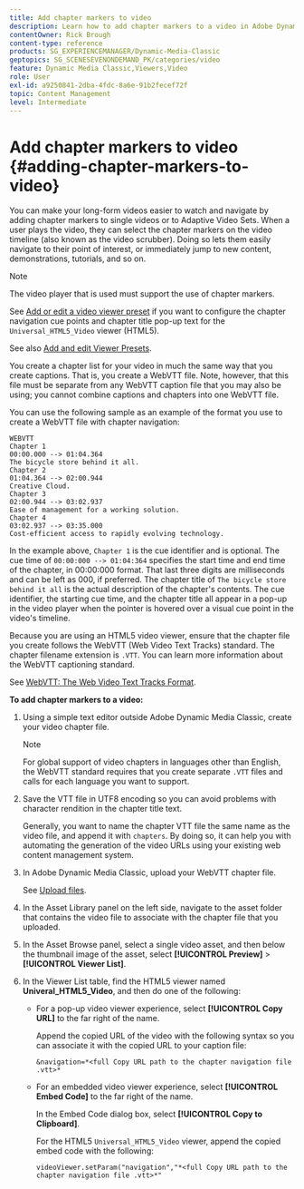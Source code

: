 ```yaml
---
title: Add chapter markers to video
description: Learn how to add chapter markers to a video in Adobe Dynamic Media Classic.
contentOwner: Rick Brough
content-type: reference
products: SG_EXPERIENCEMANAGER/Dynamic-Media-Classic
geptopics: SG_SCENESEVENONDEMAND_PK/categories/video
feature: Dynamic Media Classic,Viewers,Video
role: User
exl-id: a9250841-2dba-4fdc-8a6e-91b2fecef72f
topic: Content Management
level: Intermediate
---
```

# Add chapter markers to video {#adding-chapter-markers-to-video}

You can make your long-form videos easier to watch and navigate by adding chapter markers to single videos or to Adaptive Video Sets. When a user plays the video, they can select the chapter markers on the video timeline (also known as the video scrubber). Doing so lets them easily navigate to their point of interest, or immediately jump to new content, demonstrations, tutorials, and so on.

>[!NOTE]
>
>The video player that is used must support the use of chapter markers.

See [Add or edit a video viewer preset](previewing-videos-video-viewer.md#adding_or_editing_a_video_viewer_preset) if you want to configure the chapter navigation cue points and chapter title pop-up text for the `Universal_HTML5_Video` viewer (HTML5).

See also [Add and edit Viewer Presets](application-setup.md#adding_and_editing_viewer_presets).

You create a chapter list for your video in much the same way that you create captions. That is, you create a WebVTT file. Note, however, that this file must be separate from any WebVTT caption file that you may also be using; you cannot combine captions and chapters into one WebVTT file.

You can use the following sample as an example of the format you use to create a WebVTT file with chapter navigation:

```as3
WEBVTT 
Chapter 1 
00:00.000 --> 01:04.364 
The bicycle store behind it all. 
Chapter 2 
01:04.364 --> 02:00.944 
Creative Cloud. 
Chapter 3 
02:00.944 --> 03:02.937 
Ease of management for a working solution. 
Chapter 4 
03:02.937 --> 03:35.000 
Cost-efficient access to rapidly evolving technology.
```

In the example above, `Chapter 1` is the cue identifier and is optional. The cue time of `00:00:000 --> 01:04:364` specifies the start time and end time of the chapter, in 00:00:000 format. That last three digits are milliseconds and can be left as 000, if preferred. The chapter title of `The bicycle store behind it all` is the actual description of the chapter's contents. The cue identifier, the starting cue time, and the chapter title all appear in a pop-up in the video player when the pointer is hovered over a visual cue point in the video's timeline.

Because you are using an HTML5 video viewer, ensure that the chapter file you create follows the WebVTT (Web Video Text Tracks) standard. The chapter filename extension is `.VTT`. You can learn more information about the WebVTT captioning standard.

See [WebVTT: The Web Video Text Tracks Format](https://w3c.github.io/webvtt/).

**To add chapter markers to a video:**

1. Using a simple text editor outside Adobe Dynamic Media Classic, create your video chapter file.

   >[!NOTE]
   >
   >For global support of video chapters in languages other than English, the WebVTT standard requires that you create separate `.VTT` files and calls for each language you want to support.

1. Save the VTT file in UTF8 encoding so you can avoid problems with character rendition in the chapter title text.

   Generally, you want to name the chapter VTT file the same name as the video file, and append it with `chapters`. By doing so, it can help you with automating the generation of the video URLs using your existing web content management system.

1. In Adobe Dynamic Media Classic, upload your WebVTT chapter file.

   See [Upload files](uploading-files.md#uploading_files).

1. In the Asset Library panel on the left side, navigate to the asset folder that contains the video file to associate with the chapter file that you uploaded.
1. In the Asset Browse panel, select a single video asset, and then below the thumbnail image of the asset, select **[!UICONTROL Preview]** > **[!UICONTROL Viewer List]**.
1. In the Viewer List table, find the HTML5 viewer named **Univeral_HTML5_Video**, and then do one of the following:

    * For a pop-up video viewer experience, select **[!UICONTROL Copy URL]** to the far right of the name.

      Append the copied URL of the video with the following syntax so you can associate it with the copied URL to your caption file:

      `&navigation=*<full Copy URL path to the chapter navigation file .vtt>*`

    * For an embedded video viewer experience, select **[!UICONTROL Embed Code]** to the far right of the name.

      In the Embed Code dialog box, select **[!UICONTROL Copy to Clipboard]**.

      For the HTML5 `Universal_HTML5_Video` viewer, append the copied embed code with the following:

      `videoViewer.setParam("navigation","*<full Copy URL path to the chapter navigation file .vtt>*"`
